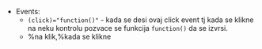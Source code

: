 - Events:
  - `(click)="function()"` - kada se desi ovaj click event tj kada se klikne na neku kontrolu pozvace se funkcija `function()` da se izvrsi. 
  - %na klik,%kada se klikne
